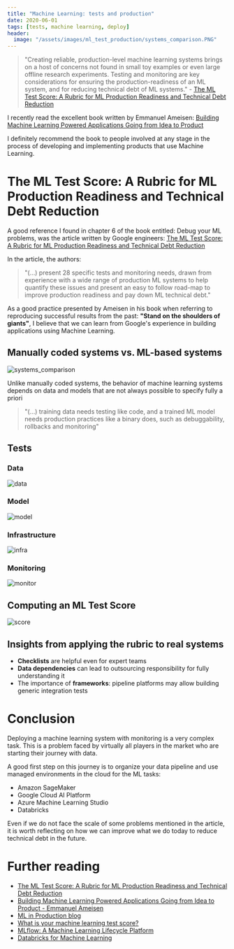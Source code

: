 ```yaml
---
title: "Machine Learning: tests and production"
date: 2020-06-01
tags: [tests, machine learning, deploy]
header:
  image: "/assets/images/ml_test_production/systems_comparison.PNG"
---
```


> "Creating reliable, production-level machine learning systems brings on a host of concerns not found in small toy examples or even large offline research experiments. Testing and monitoring are key considerations for ensuring the production-readiness of an ML system, and for reducing technical debt of ML systems." - [The ML Test Score: A Rubric for ML Production Readiness and Technical Debt Reduction](https://research.google/pubs/pub46555/)

I recently read the excellent book written by Emmanuel Ameisen: [Building Machine Learning Powered Applications Going from Idea to Product](http://shop.oreilly.com/product/0636920215912.do)

I definitely recommend the book to people involved at any stage in the process of developing and implementing products that use Machine Learning.

# The ML Test Score: A Rubric for ML Production Readiness and Technical Debt Reduction
A good reference I found in chapter 6 of the book entitled: Debug your ML problems, was the article written by Google engineers: [The ML Test Score: A Rubric for ML Production Readiness and Technical Debt Reduction](https://research.google/pubs/pub46555/)

In the article, the authors:
> "(...) present 28 specific tests and monitoring needs, drawn from experience with a wide range of production ML systems to help quantify these issues and present an easy to follow road-map to improve production readiness and pay down ML technical debt."

As a good practice presented by Ameisen in his book when referring to reproducing successful results from the past: **"Stand on the shoulders of giants"**, I believe that we can learn from Google's experience in building applications using Machine Learning.

## Manually coded systems vs. ML-based systems
<img src="{{ site.url }}{{ site.baseurl }}/assets/images/ml_test_production/systems_comparison.PNG" alt="systems_comparison">

Unlike manually coded systems, the behavior of machine learning systems depends on data and models that are not always possible to specify fully a priori

> "(...) training data needs testing like code, and a trained ML model needs production practices like a binary does, such as debuggability, rollbacks and monitoring"

## Tests
### Data
<img src="{{ site.url }}{{ site.baseurl }}/assets/images/ml_test_production/data.PNG" alt="data">

### Model
<img src="{{ site.url }}{{ site.baseurl }}/assets/images/ml_test_production/model.PNG" alt="model">

### Infrastructure
<img src="{{ site.url }}{{ site.baseurl }}/assets/images/ml_test_production/infra.PNG" alt="infra">

### Monitoring
<img src="{{ site.url }}{{ site.baseurl }}/assets/images/ml_test_production/monitor.PNG" alt="monitor">

## Computing an ML Test Score
<img src="{{ site.url }}{{ site.baseurl }}/assets/images/ml_test_production/score.PNG" alt="score">

## Insights from applying the rubric to real systems
- **Checklists** are helpful even for expert teams
- **Data dependencies** can lead to outsourcing responsibility for fully understanding it
- The importance of **frameworks**: pipeline platforms may allow building generic integration tests

# Conclusion
Deploying a machine learning system with monitoring is a very complex task. This is a problem faced by virtually all players in the market who are starting their journey with data.

A good first step on this journey is to organize your data pipeline and use managed environments in the cloud for the ML tasks:
- Amazon SageMaker
- Google Cloud AI Platform
- Azure Machine Learning Studio
- Databricks

Even if we do not face the scale of some problems mentioned in the article, it is worth reflecting on how we can improve what we do today to reduce technical debt in the future.


# Further reading
- [The ML Test Score: A Rubric for ML Production Readiness and Technical Debt Reduction](https://research.google/pubs/pub46555/)
- [Building Machine Learning Powered Applications Going from Idea to Product - Emmanuel Ameisen](http://shop.oreilly.com/product/0636920215912.do)
- [ML in Production blog](https://mlinproduction.com/)
- [What is your machine learning test score?](https://speakerdeck.com/trallard/what-is-your-ml-test-score)
- [MLflow: A Machine Learning Lifecycle Platform](https://github.com/mlflow/mlflow)
- [Databricks for Machine Learning](https://databricks.com/solutions/machine-learning)
